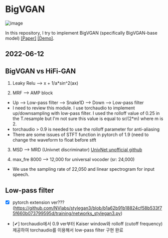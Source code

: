 # BigVGAN
![image](https://user-images.githubusercontent.com/56749640/173193781-0ee419a5-df66-4b94-8585-546167ecceb5.png)


In this repository, I try to implement BigVGAN (specifically BigVGAN-base model) [[Paper]](https://arxiv.org/pdf/2206.04658.pdf) [[Demo]](https://bigvgan-demo.github.io/).

## 2022-06-12


## BigVGAN vs HiFi-GAN 

1. Leaky Relu --> x + 1/a*sin^2(ax)

2. MRF --> AMP block 
- Up --> Low-pass filter --> Snake1D --> Down --> Low-pass filter
- I need to review this module. I use torchaudio to implement up/downsampling with low-pass filter. I used the rolloff value of 0.25 in the T.resample but I'm not sure this value is equal to sr/(2*m) where m is 2.
- torchaudio > 0.9 is needed to use the rolloff parameter for anti-aliasing
- There are some issues of STFT function in pytorch of 1.9 (need to change the waveform to float before stft 

3. MSD --> MRD (Univnet discriminator) [UnivNet unofficial github](https://github.com/mindslab-ai/univnet/blob/9bb2b54838bb6d7ce767131cc7b8b61198bc7558/model/mrd.py#L49)

4. max_fre 8000 --> 12,000 for universal vocoder (sr: 24,000)
- We use the sampling rate of 22,050 and linear spectrogram for input speech.

## Low-pass filter
- [X] pytorch extension ver??? (https://github.com/NVlabs/stylegan3/blob/b1a62b91b18824cf58b533f75f660b073799595d/training/networks_stylegan3.py)
- [✔] torchaudio에서 0.9 ver부터 Kaiser window와 rolloff (cutoff frequency) 제공하여 torchaudio를 이용해서 low-pass filter 구현 완료
